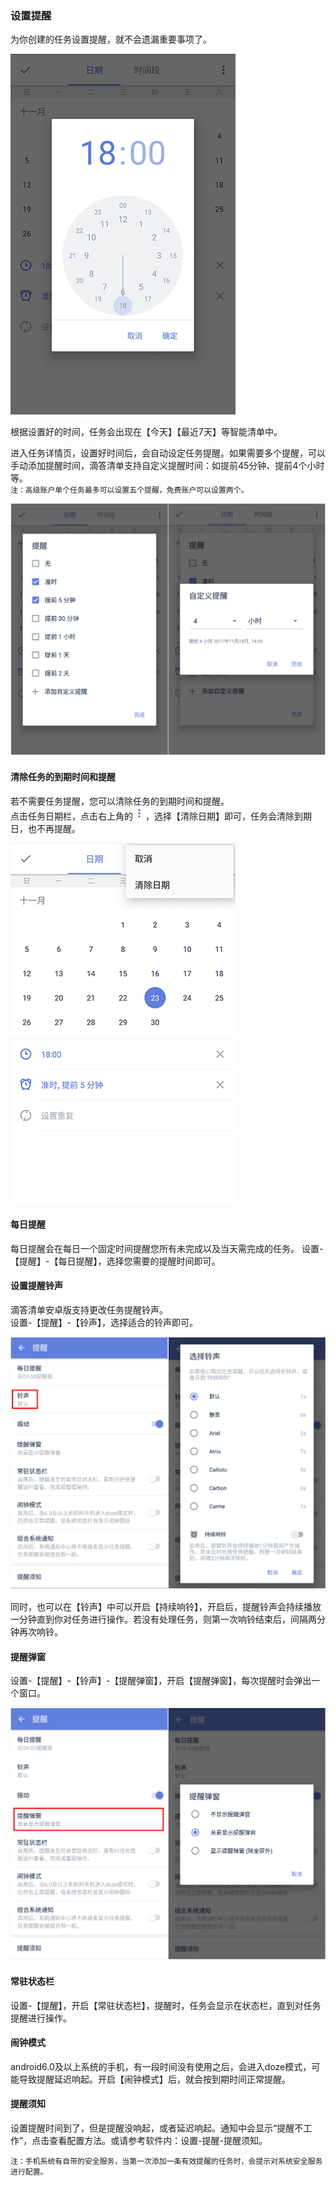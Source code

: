 ### 设置提醒

为你创建的任务设置提醒，就不会遗漏重要事项了。

![](../../images/android/task/Setting%20time.png)

根据设置好的时间，任务会出现在【今天】【最近7天】等智能清单中。

进入任务详情页，设置好时间后，会自动设定任务提醒。如果需要多个提醒，可以手动添加提醒时间，滴答清单支持自定义提醒时间：如提前45分钟、提前4个小时等。 <br>`注：高级账户单个任务最多可以设置五个提醒，免费账户可以设置两个。`

![](../../images/android/task/Set%20alert.png)

#### 清除任务的到期时间和提醒

若不需要任务提醒，您可以清除任务的到期时间和提醒。 <br>点击任务日期栏，点击右上角的<img src="../../images/android/task/image001.png" title="更多" width="20" />，选择【清除日期】即可，任务会清除到期日，也不再提醒。

![](../../images/android/task/Clear%20reminder.png)

#### 每日提醒

每日提醒会在每日一个固定时间提醒您所有未完成以及当天需完成的任务。 设置-【提醒】-【每日提醒】，选择您需要的提醒时间即可。

#### 设置提醒铃声

滴答清单安卓版支持更改任务提醒铃声。 <br>设置-【提醒】-【铃声】，选择适合的铃声即可。

![](../../images/android/task/ringing.png)

同时，也可以在【铃声】中可以开启【持续响铃】，开启后，提醒铃声会持续播放一分钟直到你对任务进行操作。若没有处理任务，则第一次响铃结束后，间隔两分钟再次响铃。

#### 提醒弹窗

设置-【提醒】-【铃声】-【提醒弹窗】，开启【提醒弹窗】，每次提醒时会弹出一个窗口。

![](../../images/android/task/Remind%20pop.png)

#### 常驻状态栏

设置-【提醒】，开启【常驻状态栏】，提醒时，任务会显示在状态栏，直到对任务提醒进行操作。

#### 闹钟模式

android6.0及以上系统的手机，有一段时间没有使用之后，会进入doze模式，可能导致提醒延迟响起。开启【闹钟模式】后，就会按到期时间正常提醒。

#### 提醒须知

设置提醒时间到了，但是提醒没响起，或者延迟响起。通知中会显示“提醒不工作”，点击查看配置方法。或请参考软件内：设置-提醒-提醒须知。

`注：手机系统有自带的安全服务，当第一次添加一条有效提醒的任务时，会提示对系统安全服务进行配置。`

